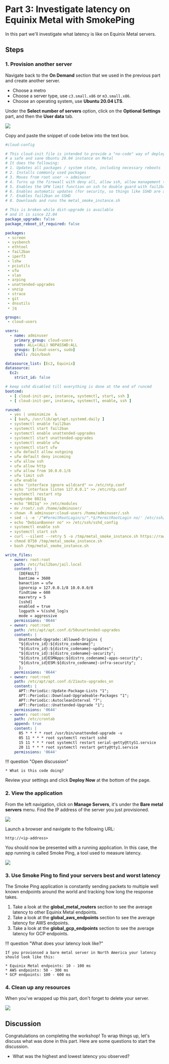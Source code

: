 # Part 3: Investigate latency on Equinix Metal with SmokePing

In this part we'll investigate what latency is like on Equinix Metal servers.

## Steps

### 1. Provision another server

Navigate back to the **On Demand** section that we used in the previous part and create another server.

* Choose a metro
* Choose a server type, use  `c3.small.x86` or `m3.small.x86`.
* Choose an operating system, use **Ubuntu 20.04 LTS**.

Under the **Select number of servers** option, click on the **Optional Settings** part, and then the **User data** tab.

![](images/part3/1-cloud-config.png)

Copy and paste the snippet of code below into the text box.

```yaml title=""
#cloud-config

# This cloud-init file is intended to provide a "no-code" way of deploying
# a safe and sane Ubuntu 20.04 instance on Metal
# It does the following:
# 1. Updates all packages / system state, including necessary reboots
# 2. Installs commonly used packages
# 3. Moves from root user -> adminuser
# 4. Turns up the firewall with deny all, allow ssh, allow management traffic (10.x.x.x) network)
# 5. Enables the UFW limit function on ssh to double guard with fail2ban
# 6. Enables automatic updates (for security, so things like SSHD are automatically updated)
# 7. Enables fail2ban on SSHD
# 8. Downloads and runs the metal_smoke_instance.sh

# This is broken while dist-upgrade is available
# and it is since 22.04
package_upgrade: false
package_reboot_if_required: false

packages:
 - screen
 - sysbench
 - ethtool
 - fail2ban
 - iperf3
 - lshw
 - pciutils
 - ufw
 - vlan
 - arping
 - unattended-upgrades
 - unzip
 - strace
 - git
 - dnsutils
 - jq

groups:
 - cloud-users

users:
  - name: adminuser
    primary_group: cloud-users
    sudo: ALL=(ALL) NOPASSWD:ALL
    groups: [cloud-users, sudo]
    shell: /bin/bash

datasource_list: [Ec2, Equinix]
datasource:
  Ec2:
    strict_id: false

# keep sshd disabled till everything is done at the end of runcmd
bootcmd:
  - [ cloud-init-per, instance, systemctl, start, ssh ]
  - [ cloud-init-per, instance, systemctl, enable, ssh ]

runcmd:
  - yes | unminimize  &
  - [ bash, /usr/lib/apt/apt.systemd.daily ]
  - systemctl enable fail2ban
  - systemctl start fail2ban
  - systemctl enable unattended-upgrades
  - systemctl start unattended-upgrades
  - systemctl enable ufw
  - systemctl start ufw  
  - ufw default allow outgoing
  - ufw default deny incoming
  - ufw allow ssh
  - ufw allow http
  - ufw allow from 10.0.0.1/8
  - ufw limit ssh
  - ufw enable
  - echo "interface ignore wildcard" >> /etc/ntp.conf
  - echo "interface listen 127.0.0.1" >> /etc/ntp.conf
  - systemctl restart ntp
  - modprobe 8021q
  - echo "8021q" >> /etc/modules
  - mv /root/.ssh /home/adminuser/
  - chown -R adminuser:cloud-users /home/adminuser/.ssh
  - sed -i -e '/^#PermitRootLogin/s/^.*$/PermitRootLogin no/' /etc/ssh/sshd_config
  - echo "DebianBanner no" >> /etc/ssh/sshd_config
  - systemctl enable ssh
  - systemctl start ssh
  - curl --silent --retry 5 -o /tmp/metal_smoke_instance.sh https://raw.githubusercontent.com/dlotterman/metal_code_snippets/main/smokeping/metal_smoke_instance.sh
  - chmod 0750 /tmp/metal_smoke_instance.sh
  - bash /tmp/metal_smoke_instance.sh

write_files:
  - owner: root:root
    path: /etc/fail2ban/jail.local
    content: |
      [DEFAULT]
      bantime = 3600
      banaction = ufw
      ignoreip = 127.0.0.1/8 10.0.0.0/8
      findtime = 600
      maxretry = 5
      [sshd]
      enabled = true
      logpath = %(sshd_log)s
      mode = aggressive
    permissions: '0644'
  - owner: root:root
    path: /etc/apt/apt.conf.d/50unattended-upgrades
    content: |
      Unattended-Upgrade::Allowed-Origins {
      "${distro_id}:${distro_codename}";
      "${distro_id}:${distro_codename}-updates";
      "${distro_id}:${distro_codename}-security";
      "${distro_id}ESMApps:${distro_codename}-apps-security";
      "${distro_id}ESM:${distro_codename}-infra-security";
      };
    permissions: '0644'
  - owner: root:root
    path: /etc/apt/apt.conf.d/21auto-upgrades_on
    content: |
      APT::Periodic::Update-Package-Lists "1";
      APT::Periodic::Download-Upgradeable-Packages "1";
      APT::Periodic::AutocleanInterval "7";
      APT::Periodic::Unattended-Upgrade "1";
    permissions: '0644'
  - owner: root:root
    path: /etc/crontab
    append: true
    content: |
      05 * * * * root /usr/bin/unattended-upgrade -v
      05 11 * * * root systemctl restart sshd
      15 11 * * * root systemctl restart serial-getty@ttyS1.service
      20 11 * * * root systemctl restart getty@tty1.service
    permissions: '0644'
```

!!! question "Open discussion"

    * What is this code doing?

Review your settings and click **Deploy Now** at the bottom of the page.

### 2. View the application

From the left navigation, click on **Manage Servers**, it's under the **Bare metal servers** menu. Find the IP address of the server you just provisioned.

![](images/part2/7-manage-servers.png)

Launch a browser and navigate to the following URL:

``` title=""
http://<ip-address>
```

You should now be presented with a running application. In this case, the app running is called Smoke Ping, a tool used to measure latency.

![](images/part3/3-smoke-ping.png)

### 3. Use Smoke Ping to find your servers best and worst latency

The Smoke Ping application is constantly sending packets to multiple well known endpoints around the world and tracking how long the response takes.

1. Take a look at the **global_metal_routers** section to see the average latency to other Equinix Metal endpoints. 
1. Take a look at the **global_aws_endpoints** section to see the average latency for AWS endpoints.
1. Take a look at the **global_gcp_endpoints** section to see the average latency for GCP endpoints.

!!! question "What does your latency look like?"

    If you provionsed a bare metal server in North America your latency should look like this:

    * Equinix Metal endpoints: 10 - 100 ms
    * AWS endpoints: 50 - 300 ms
    * GCP endpoints: 100 - 600 ms

### 4. Clean up any resources

When you've wrapped up this part, don't forget to delete your server.

![](images/part2/11-delete.png)

## Discussion

Congratulations on completing the workshop! To wrap things up, let's discuss what was done in this part. Here are some questions to start the discussion.

* What was the highest and lowest latency you observed?
